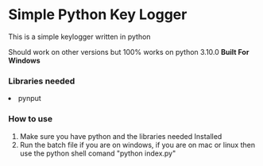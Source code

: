 <h1>Simple Python Key Logger</h1>
<p>
This is a simple keylogger written in python</p>
Should work on other versions but 100% works on python 3.10.0
<b>Built For Windows</b>
</p>
<h3> Libraries needed</h3>
<ui>
<li>pynput</li>
</ui>
<h3>How to use</h3>
<ol>
<li>Make sure you have python and the libraries needed Installed</li>
<li>Run the batch file if you are on windows, 
if you are on mac or linux then use the python shell comand "python index.py"</li>
</ol>